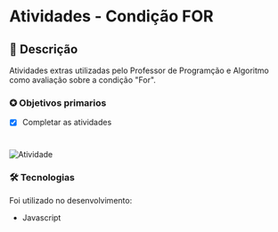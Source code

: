 # Atividades - Condição FOR

##  📖 Descrição    
<p>Atividades extras utilizadas pelo Professor de Programção e Algoritmo como avaliação sobre a condição "For".  </p>

### ✪ Objetivos primarios

- [x] Completar as atividades

#
![Atividade](https://i.imgur.com/YjREw3j.png )

### 🛠 Tecnologias

Foi utilizado no desenvolvimento:
- Javascript
